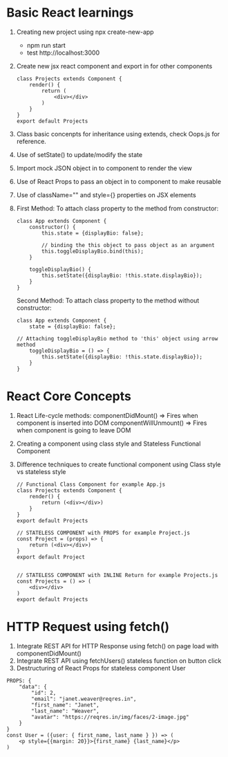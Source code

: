 # Basic React learnings
1. Creating new project using npx create-new-app <project-name>
    - npm run start
    - test http://localhost:3000
2. Create new jsx react component and export in for other components
    ```
    class Projects extends Component {
        render() {
            return (
                <div></div>
            )
        }
    }
    export default Projects
    ```
3. Class basic concenpts for inheritance using extends, check Oops.js for reference.
4. Use of setState() to update/modify the state
5. Import mock JSON object in to component to render the view
6. Use of React Props to pass an object in to component to make reusable
7. Use of className="" and style={} properties on JSX elements
8. First Method: To attach class property to the method from constructor:

    ```
    class App extends Component {
        constructor() {
            this.state = {displayBio: false};

            // binding the this object to pass object as an argument
            this.toggleDisplayBio.bind(this);
        }

        toggleDisplayBio() {
            this.setState({displayBio: !this.state.displayBio});
        }
    }
    ```

    Second Method: To attach class property to the method without constructor:
    ```
    class App extends Component {
        state = {displayBio: false};

    // Attaching toggleDisplayBio method to 'this' object using arrow method
        toggleDisplayBio = () => {
            this.setState({displayBio: !this.state.displayBio});
        }
    }
    ```


# React Core Concepts

1. React Life-cycle methods:
    componentDidMount() => Fires when component is inserted into DOM
    componentWillUnmount() => Fires when component is going to leave DOM
    
2. Creating a component using class style and Stateless Functional Component
3. Difference techniques to create functional component using Class style vs stateless style
    ```
    // Functional Class Component for example App.js
    class Projects extends Component {
        render() {
            return (<div></div>)
        }
    }
    export default Projects

    // STATELESS COMPONENT with PROPS for example Project.js
    const Project = (props) => {
        return (<div></div>)
    }
    export default Project


    // STATELESS COMPONENT with INLINE Return for example Projects.js
    const Projects = () => (
        <div></div>
    )
    export default Projects
    ```

# HTTP Request using fetch()

1. Integrate REST API for HTTP Response using fetch() on page load with componentDidMount()
2. Integrate REST API using fetchUsers() stateless function on button click
3. Destructuring of React Props for stateless component User
```
PROPS: {
    "data": {
        "id": 2,
        "email": "janet.weaver@reqres.in",
        "first_name": "Janet",
        "last_name": "Weaver",
        "avatar": "https://reqres.in/img/faces/2-image.jpg"
    }
}
const User = ({user: { first_name, last_name } }) => (
    <p style={{margin: 20}}>{first_name} {last_name}</p>
)
```